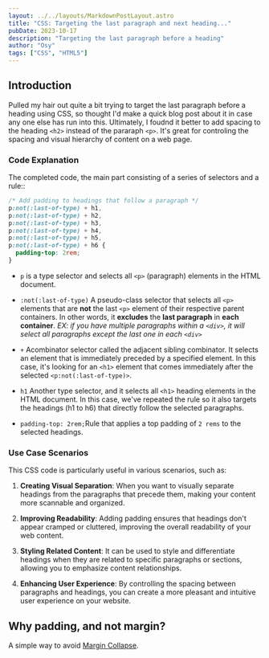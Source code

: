 ```yaml
---
layout: ../../layouts/MarkdownPostLayout.astro
title: "CSS: Targeting the last paragraph and next heading..."
pubDate: 2023-10-17
description: "Targeting the last paragraph before a heading"
author: "Osy"
tags: ["CSS", "HTML5"]
---
```


## Introduction

Pulled my hair out quite a bit trying to target the last paragraph before a heading using CSS, so thought I'd make a quick blog post about it in case any one else has run into this. Ultimately, I foudnd it better to add spacing to the heading `<h2>` instead of the pararaph `<p>`. It's great for controling the spacing and visual hierarchy of content on a web page.

### Code Explanation

The completed code, the main part consisting of a series of selectors and a rule::

```css
/* Add padding to headings that follow a paragraph */
p:not(:last-of-type) + h1,
p:not(:last-of-type) + h2,
p:not(:last-of-type) + h3,
p:not(:last-of-type) + h4,
p:not(:last-of-type) + h5,
p:not(:last-of-type) + h6 {
  padding-top: 2rem;
}
```

- `p` is a type selector and selects all `<p>` (paragraph) elements in the HTML document.

- `:not(:last-of-type)` A pseudo-class selector that selects all `<p>` elements that are **not** the last `<p>` element of their respective parent containers. In other words, it **excludes** the **last paragraph** in **each container**. *EX: if you have multiple paragraphs within a `<div>`, it will select all paragraphs except the last one in each `<div>`*

- `+` Acombinator selector called the adjacent sibling combinator. It selects an element that is immediately preceded by a specified element. In this case, it's looking for an `<h1>` element that comes immediately after the selected `<p:not(:last-of-type)>`.

- `h1` Another type selector, and it selects all `<h1>` heading elements in the HTML document. In this case, we've repeated the rule so it also  targets the headings (h1 to h6) that directly follow the selected paragraphs.

- `padding-top: 2rem;`Rule that applies a top padding of `2 rems` to the selected headings.


### Use Case Scenarios

This CSS code is particularly useful in various scenarios, such as:

1. **Creating Visual Separation**: When you want to visually separate headings from the paragraphs that precede them, making your content more scannable and organized.

2. **Improving Readability**: Adding padding ensures that headings don't appear cramped or cluttered, improving the overall readability of your web content.

3. **Styling Related Content**: It can be used to style and differentiate headings when they are related to specific paragraphs or sections, allowing you to emphasize content relationships.

4. **Enhancing User Experience**: By controlling the spacing between paragraphs and headings, you can create a more pleasant and intuitive user experience on your website.

## Why padding, and not margin?

A simple way to avoid <a href="https://developer.mozilla.org/en-US/docs/Web/CSS/CSS_box_model/Mastering_margin_collapsing" target="_blank" alt="MDN Web Docs  on Margin Collapsing">Margin Collapse</a>.
